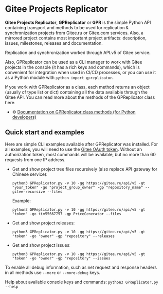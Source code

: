 # Gitee Projects Replicator

**Gitee Projects Replicator**, **GPReplicator** or **GPR** is the simple Python API containing transport and methods to be used for replication & synchronization projects from Gitee.ru or Gitee.com services. Also, a mirrored project contains most important project artifacts: description, issues, milestones, releases and documentation.

Replication and synchronization worked through API.v5 of Gitee service.

Also, GPReplicator can be used as a CLI manager to work with Gitee projects in the console (it has a rich keys and commands), which is convenient for integration when used in CI/CD processes, or you can use it as a Python module with `python import gpreplicator`.

If you work with GPReplicator as a class, each method returns an object (usually of type list or dict) containing all the data available through the Gitee API. You can read more about the methods of the GPReplicator class here:
- ⚙ [Documentation on GPReplicator class methods (for Python developers)](https://3logicgroup.github.io/GiteeProjectsReplicator/docs/gpreplicator/GPReplicator.html)

## Quick start and examples

Here are simple CLI examples available after GPReplicator was installed. For all examples, you will need to use the [Gitee OAuth token](https://gitee.com/api/v5/oauth_doc). Without an authorization token, most commands will be available, but no more than 60 requests from one IP address.

- Get and show project tree files recursively (also replace API gateway for Chinese service):
  
  `python3 GPReplicator.py -v 10 -gg https://gitee.ru/api/v5 -gt "your_token" -go "project_group_owner" -gp "repository_name" --gitee-recursive --files`
  
  Example:
  
  `python3 GPReplicator.py -v 10 -gg https://gitee.ru/api/v5 -gt "token" -go tim55667757 -gp PriceGenerator --files`
  
- Get and show project releases:
  
  `python3 GPReplicator.py -v 10 -gg https://gitee.ru/api/v5 -gt "token" -go "owner" -gp "repository" --releases`
  
- Get and show project issues:
  
  `python3 GPReplicator.py -v 10 -gg https://gitee.ru/api/v5 -gt "token" -go "owner" -gp "repository" --issues`

To enable all debug information, such as net request and response headers in all methods use `--more` or `--more-debug` keys.

Help about available console keys and commands: `python3 GPReplicator.py --help`